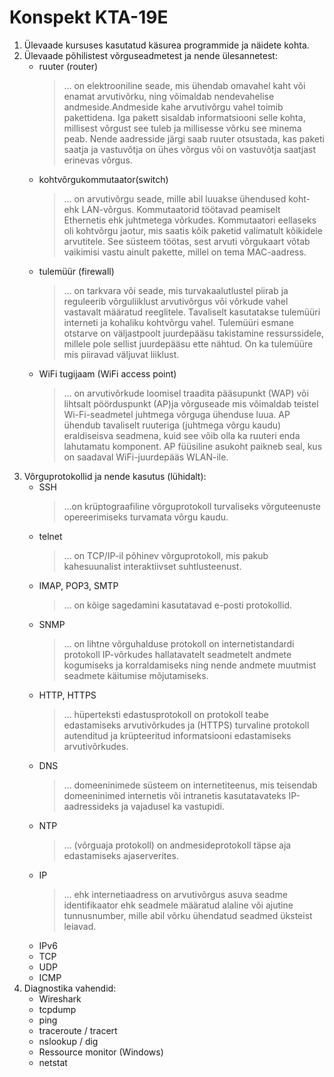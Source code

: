 # **Konspekt KTA-19E**
1. Ülevaade kursuses kasutatud käsurea programmide ja näidete kohta.
2. Ülevaade põhilistest võrguseadmetest ja nende ülesannetest:
   - ruuter (router)
      > ... on elektrooniline seade, mis ühendab omavahel kaht või enamat arvutivõrku, ning võimaldab nendevahelise andmeside.Andmeside kahe arvutivõrgu vahel toimib pakettidena. Iga pakett sisaldab informatsiooni selle kohta, millisest võrgust see tuleb ja millisesse võrku see minema peab. Nende aadresside järgi saab ruuter otsustada, kas paketi saatja ja vastuvõtja on ühes võrgus või on vastuvõtja saatjast erinevas võrgus. 
   - kohtvõrgukommutaator(switch)
      > ...  on arvutivõrgu seade, mille abil luuakse ühendused koht- ehk LAN-võrgus. Kommutaatorid töötavad peamiselt Ethernetis ehk juhtmetega võrkudes. Kommutaatori eellaseks oli kohtvõrgu jaotur, mis saatis kõik paketid valimatult kõikidele arvutitele. See süsteem töötas, sest arvuti võrgukaart võtab vaikimisi vastu ainult pakette, millel on tema MAC-aadress.
   - tulemüür (firewall)
      > ... on tarkvara või seade, mis turvakaalutlustel piirab ja reguleerib võrguliiklust arvutivõrgus või võrkude vahel vastavalt määratud reeglitele. Tavaliselt kasutatakse tulemüüri interneti ja kohaliku kohtvõrgu vahel. Tulemüüri esmane otstarve on väljastpoolt juurdepääsu takistamine ressurssidele, millele pole sellist juurdepääsu ette nähtud. On ka tulemüüre mis piiravad väljuvat liiklust.
   - WiFi tugijaam (WiFi access point)
      > ... on arvutivõrkude loomisel traadita pääsupunkt (WAP) või lihtsalt pöörduspunkt (AP)ja võrguseade mis võimaldab teistel Wi-Fi-seadmetel juhtmega võrguga ühenduse luua. AP ühendub tavaliselt ruuteriga (juhtmega võrgu kaudu) eraldiseisva seadmena, kuid see võib olla ka ruuteri enda lahutamatu komponent. AP füüsiline asukoht paikneb seal, kus on saadaval WiFi-juurdepääs WLAN-ile.
3. Võrguprotokollid ja nende kasutus (lühidalt):
   - SSH
      > ...on krüptograafiline võrguprotokoll turvaliseks võrguteenuste opereerimiseks turvamata võrgu kaudu.
   - telnet
      > ... on TCP/IP-il põhinev võrguprotokoll, mis pakub kahesuunalist interaktiivset suhtlusteenust.
   - IMAP, POP3, SMTP
      > ... on kõige sagedamini kasutatavad e-posti protokollid.
   - SNMP
      > ... on lihtne võrguhalduse protokoll on internetistandardi protokoll IP-võrkudes hallatavatelt seadmetelt andmete kogumiseks ja korraldamiseks ning nende andmete muutmist seadmete käitumise mõjutamiseks.
   - HTTP, HTTPS
      > ... hüperteksti edastusprotokoll on protokoll teabe edastamiseks arvutivõrkudes ja (HTTPS) turvaline protokoll autenditud ja krüpteeritud informatsiooni edastamiseks arvutivõrkudes.
   - DNS
      > ... domeeninimede süsteem on internetiteenus, mis teisendab domeeninimed internetis või intranetis kasutatavateks IP-aadressideks ja vajadusel ka vastupidi.
   - NTP
      > ... (võrguaja protokoll) on andmesideprotokoll täpse aja edastamiseks ajaserverites.
   - IP
      > ... ehk internetiaadress on arvutivõrgus asuva seadme identifikaator ehk seadmele määratud alaline või ajutine tunnusnumber, mille abil võrku ühendatud seadmed üksteist leiavad.
   - IPv6
   - TCP
   - UDP
   - ICMP
4. Diagnostika vahendid:
   - Wireshark
   - tcpdump 
   - ping 
   - traceroute / tracert
   - nslookup / dig
   - Ressource monitor (Windows)
   - netstat 

